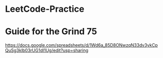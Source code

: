 # LeetCode-Practice

# Guide for the Grind 75
https://docs.google.com/spreadsheets/d/1Wd6a_85D8ONwzqN33dv3ykCpQuSg3klb03rUG1dI1Ug/edit?usp=sharing
